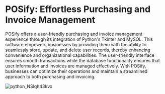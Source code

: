 # POSify: Effortless Purchasing and Invoice Management
POSify offers a user-friendly purchasing and invoice management experience through its integration of Python's Tkinter and MySQL. This software empowers businesses by providing them with the ability to seamlessly store, update, and delete user records, thereby enhancing convenience and organizational capabilities. The user-friendly interface ensures smooth transactions while the database functionality ensures that user information and invoices are managed effectively. With POSify, businesses can optimize their operations and maintain a streamlined approach to both purchasing and invoicing.
<br>

![python_NSlqh43kvx](https://github.com/AbhikritiMoti/POSify/assets/73769937/0caef12d-0de5-4e33-9bc2-3bc4d9561038)
